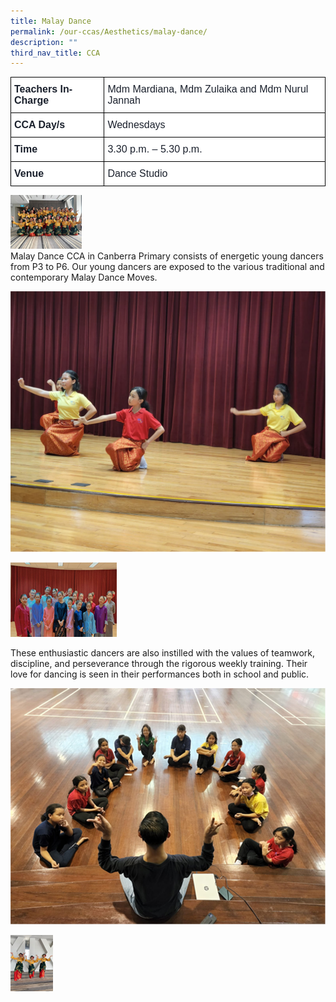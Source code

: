 ```yaml
---
title: Malay Dance
permalink: /our-ccas/Aesthetics/malay-dance/
description: ""
third_nav_title: CCA
---
```

<style type="text/css">
.tg  {border-collapse:collapse;border-spacing:0;}
.tg td{border-color:black;border-style:solid;border-width:1px;font-family:Arial, sans-serif;font-size:14px;
  overflow:hidden;padding:10px 5px;word-break:normal;}
.tg th{border-color:black;border-style:solid;border-width:1px;font-family:Arial, sans-serif;font-size:14px;
  font-weight:normal;overflow:hidden;padding:10px 5px;word-break:normal;}
.tg .tg-ixid{background-color:#FFF;color:#1A202C;font-size:16px;text-align:left;vertical-align:top}
.tg .tg-qvu4{background-color:#FFF;color:#1A202C;font-size:16px;font-weight:bold;text-align:left;vertical-align:top}
</style>
<table class="tg">
<thead>
  <tr>
    <th class="tg-qvu4">Teachers In-Charge</th>
    <th class="tg-ixid">Mdm Mardiana, Mdm Zulaika and Mdm Nurul Jannah</th>
  </tr>
</thead>
<tbody>
  <tr>
    <td class="tg-qvu4">CCA Day/s</td>
    <td class="tg-ixid">Wednesdays</td>
  </tr>
  <tr>
    <td class="tg-qvu4">Time</td>
    <td class="tg-ixid">3.30 p.m. – 5.30 p.m.</td>
  </tr>
  <tr>
    <td class="tg-qvu4">Venue</td>
    <td class="tg-ixid">Dance Studio</td>
  </tr>
</tbody>
</table>

![](/images/Malay%20Dance%20(3).png)	
Malay Dance CCA in Canberra Primary consists of energetic young dancers from P3 to P6. Our young dancers are exposed to the various traditional and contemporary Malay Dance Moves. 

![](/images/Malay%20Dance%20(4).png)

![](/images/Malay%20Dance%20(5).png)

These enthusiastic dancers are also instilled with the values of teamwork, discipline, and perseverance through the rigorous weekly training. Their love for dancing is seen in their performances both in school and public.

![](/images/MalayDance%20(2).png)

![](/images/MalayDance%20(1).png)